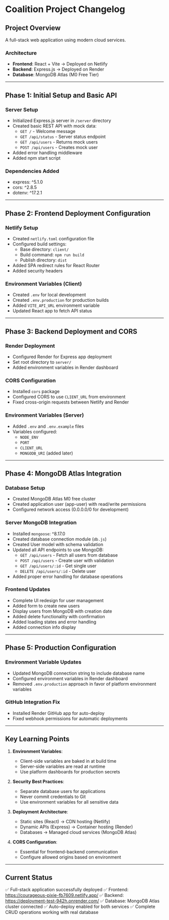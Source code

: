 # Coalition Project Changelog

## Project Overview
A full-stack web application using modern cloud services.

### Architecture
- **Frontend**: React + Vite → Deployed on Netlify
- **Backend**: Express.js → Deployed on Render
- **Database**: MongoDB Atlas (M0 Free Tier)

---

## Phase 1: Initial Setup and Basic API

### Server Setup
- Initialized Express.js server in `/server` directory
- Created basic REST API with mock data:
  - `GET /` - Welcome message
  - `GET /api/status` - Server status endpoint
  - `GET /api/users` - Returns mock users
  - `POST /api/users` - Creates mock user
- Added error handling middleware
- Added npm start script

### Dependencies Added
- express: ^5.1.0
- cors: ^2.8.5
- dotenv: ^17.2.1

---

## Phase 2: Frontend Deployment Configuration

### Netlify Setup
- Created `netlify.toml` configuration file
- Configured build settings:
  - Base directory: `client/`
  - Build command: `npm run build`
  - Publish directory: `dist`
- Added SPA redirect rules for React Router
- Added security headers

### Environment Variables (Client)
- Created `.env` for local development
- Created `.env.production` for production builds
- Added `VITE_API_URL` environment variable
- Updated React app to fetch API status

---

## Phase 3: Backend Deployment and CORS

### Render Deployment
- Configured Render for Express app deployment
- Set root directory to `server/`
- Added environment variables in Render dashboard

### CORS Configuration
- Installed `cors` package
- Configured CORS to use `CLIENT_URL` from environment
- Fixed cross-origin requests between Netlify and Render

### Environment Variables (Server)
- Added `.env` and `.env.example` files
- Variables configured:
  - `NODE_ENV`
  - `PORT`
  - `CLIENT_URL`
  - `MONGODB_URI` (added later)

---

## Phase 4: MongoDB Atlas Integration

### Database Setup
- Created MongoDB Atlas M0 free cluster
- Created application user (app-user) with read/write permissions
- Configured network access (0.0.0.0/0 for development)

### Server MongoDB Integration
- Installed `mongoose`: ^8.17.0
- Created database connection module (`db.js`)
- Created User model with schema validation
- Updated all API endpoints to use MongoDB:
  - `GET /api/users` - Fetch all users from database
  - `POST /api/users` - Create user with validation
  - `GET /api/users/:id` - Get single user
  - `DELETE /api/users/:id` - Delete user
- Added proper error handling for database operations

### Frontend Updates
- Complete UI redesign for user management
- Added form to create new users
- Display users from MongoDB with creation date
- Added delete functionality with confirmation
- Added loading states and error handling
- Added connection info display

---

## Phase 5: Production Configuration

### Environment Variable Updates
- Updated MongoDB connection string to include database name
- Configured environment variables in Render dashboard
- Removed `.env.production` approach in favor of platform environment variables

### GitHub Integration Fix
- Installed Render GitHub app for auto-deploy
- Fixed webhook permissions for automatic deployments

---

## Key Learning Points

1. **Environment Variables**:
   - Client-side variables are baked in at build time
   - Server-side variables are read at runtime
   - Use platform dashboards for production secrets

2. **Security Best Practices**:
   - Separate database users for applications
   - Never commit credentials to Git
   - Use environment variables for all sensitive data

3. **Deployment Architecture**:
   - Static sites (React) → CDN hosting (Netlify)
   - Dynamic APIs (Express) → Container hosting (Render)
   - Databases → Managed cloud services (MongoDB Atlas)

4. **CORS Configuration**:
   - Essential for frontend-backend communication
   - Configure allowed origins based on environment

---

## Current Status
✅ Full-stack application successfully deployed
✅ Frontend: https://courageous-pixie-fb7609.netlify.app/
✅ Backend: https://deployment-test-942h.onrender.com/
✅ Database: MongoDB Atlas cluster connected
✅ Auto-deploy enabled for both services
✅ Complete CRUD operations working with real database